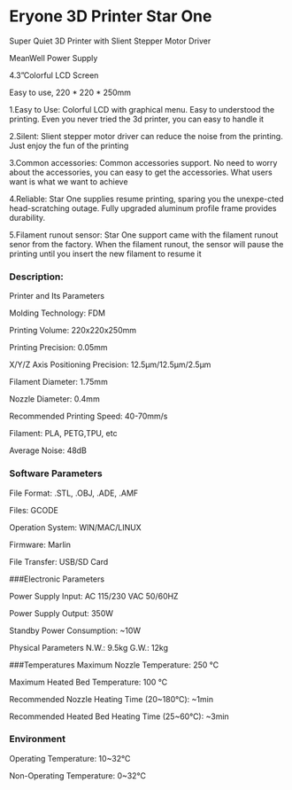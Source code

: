 # Eryone 3D Printer Star One

Super Quiet 3D Printer with Slient Stepper Motor Driver

MeanWell Power Supply

4.3”Colorful LCD Screen

Easy  to use, 220 * 220 * 250mm


1.Easy to Use: Colorful LCD with graphical menu. Easy to understood the printing. Even you never tried the 3d printer, you can easy to handle it

2.Silent: Slient stepper motor driver can reduce the noise from the printing. Just enjoy the fun of the printing

3.Common accessories: Common accessories support. No need to worry about the accessories, you can easy to get the accessories. What users want is what we want to achieve

4.Reliable: Star One supplies resume printing, sparing you the unexpe-cted head-scratching outage. Fully upgraded aluminum profile frame provides durability. 

5.Filament runout sensor: Star One support came with the filament runout senor from the factory. When the filament runout, the sensor will pause the printing until you insert the new filament to resume it

### Description:

Printer and Its Parameters

Molding Technology: FDM  

Printing Volume: 220x220x250mm  

Printing Precision: 0.05mm  

X/Y/Z Axis Positioning Precision: 12.5μm/12.5μm/2.5μm 

Filament Diameter: 1.75mm  

Nozzle Diameter: 0.4mm  

Recommended Printing Speed: 40-70mm/s  

Filament: PLA, PETG,TPU, etc 

Average Noise: 48dB 

### Software Parameters

File Format: .STL, .OBJ, .ADE, .AMF

Files: GCODE 

Operation System: WIN/MAC/LINUX 

Firmware: Marlin  

File Transfer: USB/SD Card

###Electronic Parameters

Power Supply Input: AC 115/230 VAC 50/60HZ 

Power Supply Output: 350W

Standby Power Consumption: ~10W

Physical Parameters
N.W.: 9.5kg
G.W.: 12kg 

###Temperatures
Maximum Nozzle Temperature: 250 ℃

Maximum Heated Bed Temperature: 100 ℃

Recommended Nozzle Heating Time (20~180℃): ~1min 

Recommended Heated Bed Heating Time (25~60℃): ~3min 

### Environment

Operating Temperature: 10~32℃

Non-Operating Temperature: 0~32℃

